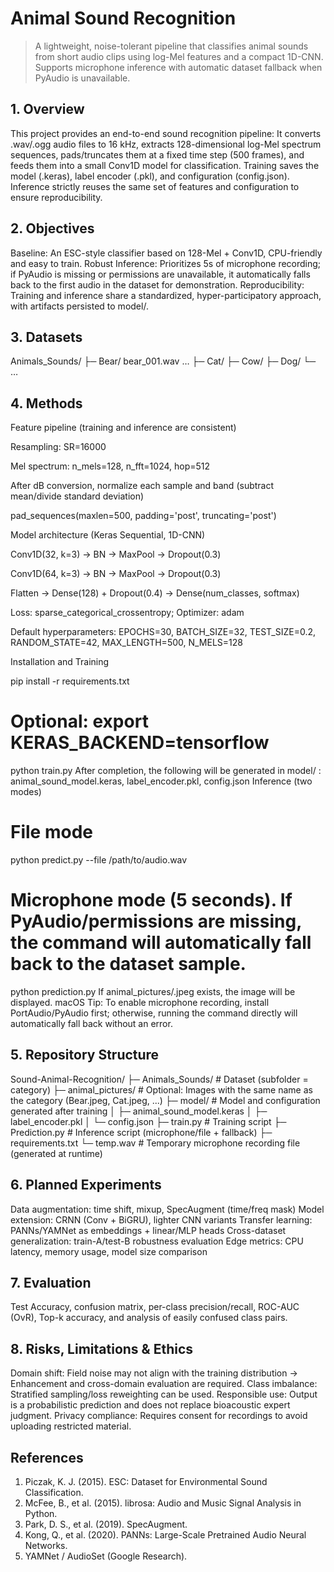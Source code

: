 # Animal Sound Recognition 

> A lightweight, noise-tolerant pipeline that classifies animal sounds from short audio clips using log-Mel features and a compact 1D-CNN. Supports microphone inference with automatic dataset fallback when PyAudio is unavailable.

## 1. Overview
This project provides an end-to-end sound recognition pipeline: It converts .wav/.ogg audio files to 16 kHz, extracts 128-dimensional log-Mel spectrum sequences, pads/truncates them at a fixed time step (500 frames), and feeds them into a small Conv1D model for classification. Training saves the model (.keras), label encoder (.pkl), and configuration (config.json). Inference strictly reuses the same set of features and configuration to ensure reproducibility.

## 2. Objectives
Baseline: An ESC-style classifier based on 128-Mel + Conv1D, CPU-friendly and easy to train.
Robust Inference: Prioritizes 5s of microphone recording; if PyAudio is missing or permissions are unavailable, it automatically falls back to the first audio in the dataset for demonstration.
Reproducibility: Training and inference share a standardized, hyper-participatory approach, with artifacts persisted to model/.

## 3. Datasets
Animals_Sounds/
├─ Bear/      bear_001.wav …
├─ Cat/
├─ Cow/
├─ Dog/
└─ …

## 4. Methods
Feature pipeline (training and inference are consistent)

Resampling: SR=16000

Mel spectrum: n_mels=128, n_fft=1024, hop=512

After dB conversion, normalize each sample and band (subtract mean/divide standard deviation)

pad_sequences(maxlen=500, padding='post', truncating='post')

Model architecture (Keras Sequential, 1D-CNN)

Conv1D(32, k=3) → BN → MaxPool → Dropout(0.3)

Conv1D(64, k=3) → BN → MaxPool → Dropout(0.3)

Flatten → Dense(128) + Dropout(0.4) → Dense(num_classes, softmax)

Loss: sparse_categorical_crossentropy; Optimizer: adam

Default hyperparameters: EPOCHS=30, BATCH_SIZE=32, TEST_SIZE=0.2, RANDOM_STATE=42, MAX_LENGTH=500, N_MELS=128

Installation and Training

pip install -r requirements.txt
# Optional: export KERAS_BACKEND=tensorflow
python train.py
After completion, the following will be generated in model/ :
animal_sound_model.keras, label_encoder.pkl, config.json
Inference (two modes)

# File mode
python predict.py --file /path/to/audio.wav

# Microphone mode (5 seconds). If PyAudio/permissions are missing, the command will automatically fall back to the dataset sample.
python prediction.py
If animal_pictures/<Label>.jpeg exists, the image will be displayed.
macOS Tip: To enable microphone recording, install PortAudio/PyAudio first; otherwise, running the command directly will automatically fall back without an error.

## 5. Repository Structure
Sound-Animal-Recognition/
├─ Animals_Sounds/ # Dataset (subfolder = category)
├─ animal_pictures/ # Optional: Images with the same name as the category (Bear.jpeg, Cat.jpeg, ...)
├─ model/ # Model and configuration generated after training
│ ├─ animal_sound_model.keras
│ ├─ label_encoder.pkl
│ └─ config.json
├─ train.py # Training script
├─ Prediction.py # Inference script (microphone/file + fallback)
├─ requirements.txt
└─ temp.wav # Temporary microphone recording file (generated at runtime)

## 6. Planned Experiments
Data augmentation: time shift, mixup, SpecAugment (time/freq mask)
Model extension: CRNN (Conv + BiGRU), lighter CNN variants
Transfer learning: PANNs/YAMNet as embeddings + linear/MLP heads
Cross-dataset generalization: train-A/test-B robustness evaluation
Edge metrics: CPU latency, memory usage, model size comparison

## 7. Evaluation
Test Accuracy, confusion matrix, per-class precision/recall, ROC-AUC (OvR), Top-k accuracy, and analysis of easily confused class pairs.

## 8. Risks, Limitations & Ethics
Domain shift: Field noise may not align with the training distribution → Enhancement and cross-domain evaluation are required.
Class imbalance: Stratified sampling/loss reweighting can be used.
Responsible use: Output is a probabilistic prediction and does not replace bioacoustic expert judgment.
Privacy compliance: Requires consent for recordings to avoid uploading restricted material.

## References
1. Piczak, K. J. (2015). ESC: Dataset for Environmental Sound Classification.
2. McFee, B., et al. (2015). librosa: Audio and Music Signal Analysis in Python.
3. Park, D. S., et al. (2019). SpecAugment.
4. Kong, Q., et al. (2020). PANNs: Large-Scale Pretrained Audio Neural Networks.
5. YAMNet / AudioSet (Google Research).

